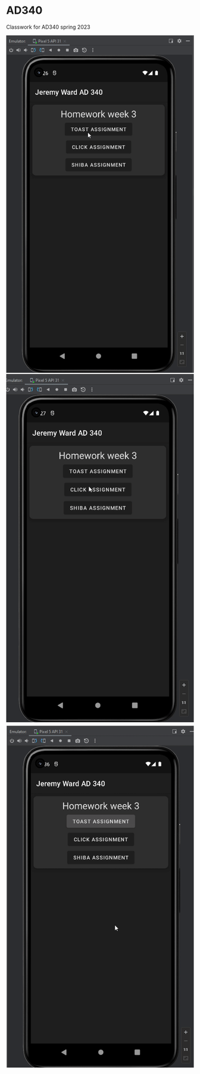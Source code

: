 # AD340
 Classwork for AD340 spring 2023  


![Toast Gif](./toast.gif) ![Click Gif](./click.gif) ![Shiba Gif](./shiba.gif)
